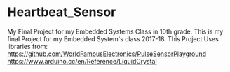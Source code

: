 # Heartbeat_Sensor
My Final Project for my Embedded Systems Class in 10th grade.
This is my final Project for my Embedded System's class 2017-18.
This Project Uses libraries from:
https://github.com/WorldFamousElectronics/PulseSensorPlayground
https://www.arduino.cc/en/Reference/LiquidCrystal
